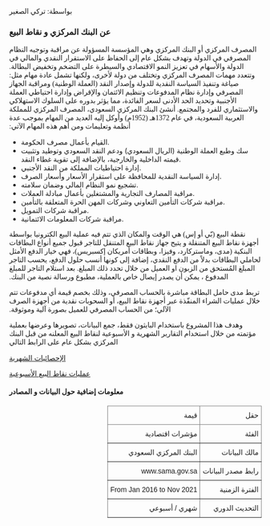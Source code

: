 <link href="https://fonts.googleapis.com/css2?family=IBM+Plex+Sans+Arabic&display=swap" rel="stylesheet" type="text/css"/>
    <style> bdi {font-family: 'IBM Plex Sans Arabic';}
    div { direction: LTR;</style>

 <div><p><bdi>   بواسطة: تركي الصغير </bdi></p></div>


 <div><h3><bdi> عن البنك المركزي و نقاط البيع  </bdi></h3></div>

<div><p><bdi>
المصرف المركزي أو البنك المركزي وهي المؤسسة المسؤولة عن مراقبة وتوجيه النظام المصرفي في الدولة وتهدف بشكل عام إلى الحفاظ على الاستقرار النقدي والمالي في الدولة والأسهام في تعزيز النمو الاقتصادي والسيطرة على التضخم وتخفيض البطالة. وتتعدد مهمات المصرف المركزي وتختلف من دولة لأخرى، ولكنها تشمل عادة مهام مثل: صياغة وتنفيذ السياسة النقدية للدولة وإصدار النقد (العملة الوطنية) ومراقبة الجهاز المصرفي وإدارة نظام المدفوعات وتنظيم الائتمان والإقراض وإدارة احتياطي العملة الأجنبية وتحديد الحد الأدنى لسعر الفائدة، مما يؤثر بدوره على السلوك الاستهلاكي والاستثماري للفرد والمجتمع.
أنشئ البنك المركزي السعودي، المصرف المركزي للمملكة العربية السعودية، في عام 1372هـ (1952م) وأوكل إليه العديد من المهام بموجب عدة أنظمة وتعليمات ومن أهم هذه المهام الآتي:
<div><ul>
    <li> القيام بأعمال مصرف الحكومة. </li>
    <li> سك وطبع العملة الوطنية (الريال السعودي) ودعم النقد السعودي وتوطيد وتثبيت قيمته الداخلية والخارجية، بالإضافة إلى تقوية غطاء النقد. </li>
    <li> إدارة احتياطيات المملكة من النقد الأجنبي. </li>
    <li> إدارة السياسة النقدية للمحافظة على استقرار الأسعار وأسعار الصرف. </li> 
    <li> تشجيع نمو النظام المالي وضمان سلامته. </li>
    <li> مراقبة المصارف التجارية والمشتغلين بأعمال مبادلة العملات. </li>
    <li> مراقبة شركات التأمين التعاوني وشركات المهن الحرة المتعلقة بالتأمين.   </li>
    <li> مراقبة شركات التمويل. </li>
    <li> مراقبة شركات المعلومات الائتمانية. </li>
</ul>
</div>
<div><p><bdi>
نقطة البيع (بّي أو إس) هي الوقت والمكان الذي تتم فيه عملية البيع الكترونيا بواسطة أجهزة نقاط البيع المتنقلة و يتيح جهاز نقاط البيع المتنقل للتاجر قبول جميع أنواع البطاقات البنكية (مدى، وماستركارد، وفيزا، وبطاقات أمريكان إكسبريس)، فهي خيار الدفع الأمثل لحاملي البطاقات بدلاً من الدفع النقدي، إضافة إلى كونها أنسب حلول الدفع، يحسب التاجر المبلغ المُستحق من الزبون او العميل من خلال تحدد ذلك المبلغ. بعد استلام التاجر للمبلغ المدفوع ، يمكن أن يصدر إيصال خاص بالعملية، مطبوع ورسالة نصية من البنك.
</bdi></p></div>
<div><p><bdi>
تربط مدى حامل البطاقة مباشرة بالحساب المصرفي، وذلك بخصم قيمة أي مدفوعات تتم خلال عمليات الشراء المنفّذة عبر أجهزة نقاط البيع، أو السحوبات نقدية من أجهزة الصرف الآلي؛ من الحساب المصرفي للعميل بصورة آلية وموثوقة.
</bdi></p></div>
<div><p><bdi>
وهدف هذا المشروع باستخدام البايثون فقط، جمع البيانات، تصويرها وعرضها بعملية مؤتمته من خلال استخدام التقاربر الشهرية و الأسبوعية لنقاط البيع  المعلنه من قبل البنك المركزي بشكل عام على الرابط التالي

[الإحصائيات الشهرية](https://www.sama.gov.sa/ar-sa/EconomicReports/pages/monthlystatistics.aspx)

[عمليات نقاط البيع الأسبوعية](https://www.sama.gov.sa/ar-sa/Indices/Pages/POS.aspx)


</bdi></p></div>

<div><h4><bdi>
معلومات إضافية حول
البيانات و المصادر
<div><h4><bdi>

<style type="text/css">
.tg  {border-collapse:collapse;border-spacing:0;}
.tg td{border-color:black;border-style:solid;border-width:1px;font-family:IBM Plex Sans Arabic, sans-serif;font-size:14px;
  overflow:hidden;padding:10px 5px;word-break:normal;}
.tg th{border-color:black;border-style:solid;border-width:1px;font-family:IBM Plex Sans Arabic, sans-serif;font-size:14px;
  font-weight:normal;overflow:hidden;padding:10px 5px;word-break:normal;}
.tg .tg-za14{border-color:inherit;text-align:right;vertical-align:bottom}
</style>
<table class="tg">
<thead>
  <tr>
    <th class="tg-za14">حقل</th>
    <th class="tg-za14">قيمة</th>
  </tr>
</thead>
<tbody>
  <tr>
    <td class="tg-za14">الفئة</td>
    <td class="tg-za14">مؤشرات اقتصادية</td>
  </tr>
  <tr>
    <td class="tg-za14">مالك البيانات</td>
    <td class="tg-za14">البنك المركزي السعودي</td>
  </tr>
  <tr>
    <td class="tg-za14">رابط مصدر البيانات</td>  
    <td class="tg-za14">www.sama.gov.sa</td>
  </tr>
  <tr>
    <td class="tg-za14">الفترة الزمنية</td>
    <td class="tg-za14">From Jan 2016 to Nov 2021</td>
  </tr>
  <tr>
    <td class="tg-za14">التحديث الدوري</td>
    <td class="tg-za14">  شهري / أسبوعي</td>
  </tr>
</tbody>
</table>

